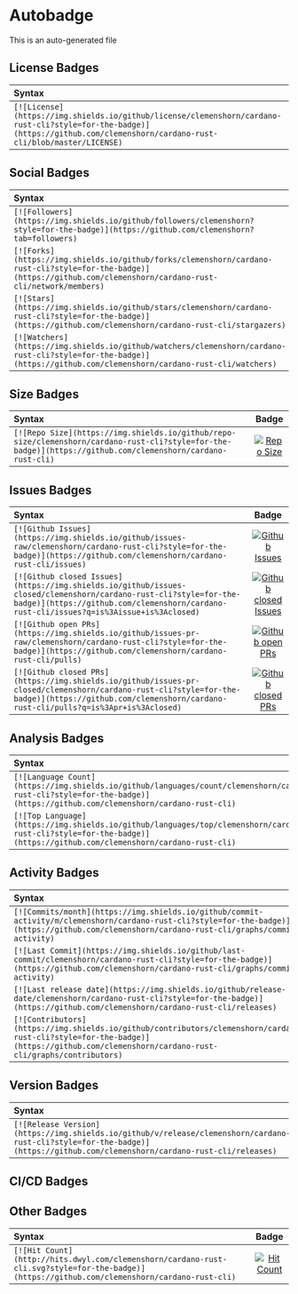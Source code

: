 # Autobadge
This is an auto-generated file

## License Badges

| Syntax    |    Badge  |
| :---      |  :----:  |
| `[![License](https://img.shields.io/github/license/clemenshorn/cardano-rust-cli?style=for-the-badge)](https://github.com/clemenshorn/cardano-rust-cli/blob/master/LICENSE)` | [![License](https://img.shields.io/github/license/clemenshorn/cardano-rust-cli?style=for-the-badge)](https://github.com/clemenshorn/cardano-rust-cli/blob/master/LICENSE)|
## Social Badges

| Syntax    |    Badge  |
| :---      |  :----:  |
| `[![Followers](https://img.shields.io/github/followers/clemenshorn?style=for-the-badge)](https://github.com/clemenshorn?tab=followers)` | [![Followers](https://img.shields.io/github/followers/clemenshorn?style=for-the-badge)](https://github.com/clemenshorn?tab=followers)|
| `[![Forks](https://img.shields.io/github/forks/clemenshorn/cardano-rust-cli?style=for-the-badge)](https://github.com/clemenshorn/cardano-rust-cli/network/members)` | [![Forks](https://img.shields.io/github/forks/clemenshorn/cardano-rust-cli?style=for-the-badge)](https://github.com/clemenshorn/cardano-rust-cli/network/members)|
| `[![Stars](https://img.shields.io/github/stars/clemenshorn/cardano-rust-cli?style=for-the-badge)](https://github.com/clemenshorn/cardano-rust-cli/stargazers)` | [![Stars](https://img.shields.io/github/stars/clemenshorn/cardano-rust-cli?style=for-the-badge)](https://github.com/clemenshorn/cardano-rust-cli/stargazers)|
| `[![Watchers](https://img.shields.io/github/watchers/clemenshorn/cardano-rust-cli?style=for-the-badge)](https://github.com/clemenshorn/cardano-rust-cli/watchers)` | [![Watchers](https://img.shields.io/github/watchers/clemenshorn/cardano-rust-cli?style=for-the-badge)](https://github.com/clemenshorn/cardano-rust-cli/watchers)|
## Size Badges

| Syntax    |    Badge  |
| :---      |  :----:  |
| `[![Repo Size](https://img.shields.io/github/repo-size/clemenshorn/cardano-rust-cli?style=for-the-badge)](https://github.com/clemenshorn/cardano-rust-cli)` | [![Repo Size](https://img.shields.io/github/repo-size/clemenshorn/cardano-rust-cli?style=for-the-badge)](https://github.com/clemenshorn/cardano-rust-cli)|
## Issues Badges

| Syntax    |    Badge  |
| :---      |  :----:  |
| `[![Github Issues](https://img.shields.io/github/issues-raw/clemenshorn/cardano-rust-cli?style=for-the-badge)](https://github.com/clemenshorn/cardano-rust-cli/issues)` | [![Github Issues](https://img.shields.io/github/issues-raw/clemenshorn/cardano-rust-cli?style=for-the-badge)](https://github.com/clemenshorn/cardano-rust-cli/issues)|
| `[![Github closed Issues](https://img.shields.io/github/issues-closed/clemenshorn/cardano-rust-cli?style=for-the-badge)](https://github.com/clemenshorn/cardano-rust-cli/issues?q=is%3Aissue+is%3Aclosed)` | [![Github closed Issues](https://img.shields.io/github/issues-closed/clemenshorn/cardano-rust-cli?style=for-the-badge)](https://github.com/clemenshorn/cardano-rust-cli/issues?q=is%3Aissue+is%3Aclosed)|
| `[![Github open PRs](https://img.shields.io/github/issues-pr-raw/clemenshorn/cardano-rust-cli?style=for-the-badge)](https://github.com/clemenshorn/cardano-rust-cli/pulls)` | [![Github open PRs](https://img.shields.io/github/issues-pr-raw/clemenshorn/cardano-rust-cli?style=for-the-badge)](https://github.com/clemenshorn/cardano-rust-cli/pulls)|
| `[![Github closed PRs](https://img.shields.io/github/issues-pr-closed/clemenshorn/cardano-rust-cli?style=for-the-badge)](https://github.com/clemenshorn/cardano-rust-cli/pulls?q=is%3Apr+is%3Aclosed)` | [![Github closed PRs](https://img.shields.io/github/issues-pr-closed/clemenshorn/cardano-rust-cli?style=for-the-badge)](https://github.com/clemenshorn/cardano-rust-cli/pulls?q=is%3Apr+is%3Aclosed)|
## Analysis Badges

| Syntax    |    Badge  |
| :---      |  :----:  |
| `[![Language Count](https://img.shields.io/github/languages/count/clemenshorn/cardano-rust-cli?style=for-the-badge)](https://github.com/clemenshorn/cardano-rust-cli)` | [![Language Count](https://img.shields.io/github/languages/count/clemenshorn/cardano-rust-cli?style=for-the-badge)](https://github.com/clemenshorn/cardano-rust-cli)|
| `[![Top Language](https://img.shields.io/github/languages/top/clemenshorn/cardano-rust-cli?style=for-the-badge)](https://github.com/clemenshorn/cardano-rust-cli)` | [![Top Language](https://img.shields.io/github/languages/top/clemenshorn/cardano-rust-cli?style=for-the-badge)](https://github.com/clemenshorn/cardano-rust-cli)|
## Activity Badges

| Syntax    |    Badge  |
| :---      |  :----:  |
| `[![Commits/month](https://img.shields.io/github/commit-activity/m/clemenshorn/cardano-rust-cli?style=for-the-badge)](https://github.com/clemenshorn/cardano-rust-cli/graphs/commit-activity)` | [![Commits/month](https://img.shields.io/github/commit-activity/m/clemenshorn/cardano-rust-cli?style=for-the-badge)](https://github.com/clemenshorn/cardano-rust-cli/graphs/commit-activity)|
| `[![Last Commit](https://img.shields.io/github/last-commit/clemenshorn/cardano-rust-cli?style=for-the-badge)](https://github.com/clemenshorn/cardano-rust-cli/graphs/commit-activity)` | [![Last Commit](https://img.shields.io/github/last-commit/clemenshorn/cardano-rust-cli?style=for-the-badge)](https://github.com/clemenshorn/cardano-rust-cli/graphs/commit-activity)|
| `[![Last release date](https://img.shields.io/github/release-date/clemenshorn/cardano-rust-cli?style=for-the-badge)](https://github.com/clemenshorn/cardano-rust-cli/releases)` | [![Last release date](https://img.shields.io/github/release-date/clemenshorn/cardano-rust-cli?style=for-the-badge)](https://github.com/clemenshorn/cardano-rust-cli/releases)|
| `[![Contributors](https://img.shields.io/github/contributors/clemenshorn/cardano-rust-cli?style=for-the-badge)](https://github.com/clemenshorn/cardano-rust-cli/graphs/contributors)` | [![Contributors](https://img.shields.io/github/contributors/clemenshorn/cardano-rust-cli?style=for-the-badge)](https://github.com/clemenshorn/cardano-rust-cli/graphs/contributors)|
## Version Badges

| Syntax    |    Badge  |
| :---      |  :----:  |
| `[![Release Version](https://img.shields.io/github/v/release/clemenshorn/cardano-rust-cli?style=for-the-badge)](https://github.com/clemenshorn/cardano-rust-cli/releases)` | [![Release Version](https://img.shields.io/github/v/release/clemenshorn/cardano-rust-cli?style=for-the-badge)](https://github.com/clemenshorn/cardano-rust-cli/releases)|
## CI/CD Badges

## Other Badges

| Syntax    |    Badge  |
| :---      |  :----:  |
| `[![Hit Count](http://hits.dwyl.com/clemenshorn/cardano-rust-cli.svg?style=for-the-badge)](https://github.com/clemenshorn/cardano-rust-cli)` | [![Hit Count](http://hits.dwyl.com/clemenshorn/cardano-rust-cli.svg?style=for-the-badge)](https://github.com/clemenshorn/cardano-rust-cli)|